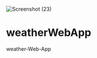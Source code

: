 ![Screenshot (23)](https://github.com/sedmahdihashemi/weatherWebApp/assets/155801810/594f3b4a-1b6a-4608-92cc-3712b19eba88)

# weatherWebApp

weather-Web-App
